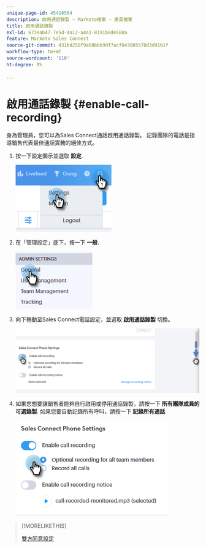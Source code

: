 ```yaml
---
unique-page-id: 45416564
description: 啟用通話錄製 — Marketo檔案 — 產品檔案
title: 啟用通話錄製
exl-id: 673eab47-7e5d-4a12-a4a1-8191b8de588a
feature: Marketo Sales Connect
source-git-commit: 431bd258f9a68bbb9df7acf043085578d3d91b1f
workflow-type: tm+mt
source-wordcount: '110'
ht-degree: 0%

---
```


# 啟用通話錄製 {#enable-call-recording}

身為管理員，您可以為Sales Connect通話啟用通話錄製。 記錄團隊的電話是指導銷售代表最佳通話實務的絕佳方式。

1. 按一下設定圖示並選取 **設定**.

   ![](assets/one.png)

1. 在「管理設定」底下，按一下 **一般**.

   ![](assets/two.png)

1. 向下捲動至Sales Connect電話設定，並選取 **啟用通話錄製** 切換。

   ![](assets/three.png)

1. 如果您想要讓銷售者能夠自行啟用或停用通話錄製，請按一下 **所有團隊成員的可選錄製**. 如果您要自動記錄所有呼叫，請按一下 **記錄所有通話**.

   ![](assets/four.png)

>[!MORELIKETHIS]
>
>[雙方同意設定](/help/marketo/product-docs/marketo-sales-connect/phone/two-party-consent-settings.md)
